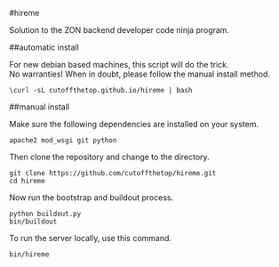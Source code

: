 #hireme

Solution to the ZON backend developer code ninja program.

##automatic install

For new debian based machines, this script will do the trick.    
No warranties! When in doubt, please follow the manual install method.

    \curl -sL cutoffthetop.github.io/hireme | bash

##manual install

Make sure the following dependencies are installed on your system.

    apache2 mod_wsgi git python

Then clone the repository and change to the directory.

    git clone https://github.com/cutoffthetop/hireme.git
    cd hireme

Now run the bootstrap and buildout process.

    python buildout.py
    bin/buildout

To run the server locally, use this command.

    bin/hireme
